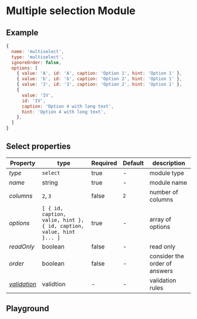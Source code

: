 
# Multiple selection Module

## Example
```jsx
{
  name: 'multiselect',
  type: 'multiselect',
  ignoreOrder: false,
  options: [
    { value: 'A', id: 'A', caption: 'Option 1', hint: 'Option 1' },
    { value: 'b', id: 'b', caption: 'Option 2', hint: 'Option 1' },
    { value: '3', id: '3', caption: 'Option 2', hint: 'Option 1' },
    {
      value: 'IV',
      id: 'IV',
      caption: 'Option 4 with long text',
      hint: 'Option 4 with long text',
    },
  ]
}
```

## Select properties

| Property       | type           | Required | Default | description  |
| -------------- | -------------- | -------- | --------| ------------ |
| *type*         | `select`       | true     | -       | module type  |
| *name*         | string         | true     | -       | module name  |
| *columns*      | `2`, `3`       | false    | `2`     | number of columns  |
| *options*      | `[ { id, caption, valie, hint }, { id, caption, value, hint }... ]`   | true   | -     | array of options   |
| *readOnly*     | boolean        | false    | -       | read only    |
| *order*        | boolean        | false    | -       | consider the order of answers  |
| *[validation](https://expandorg.github.io/expand-components/?selectedKind=Form%20Builder&selectedStory=Validation)*  | validtion | - | - | validation rules |

## Playground
